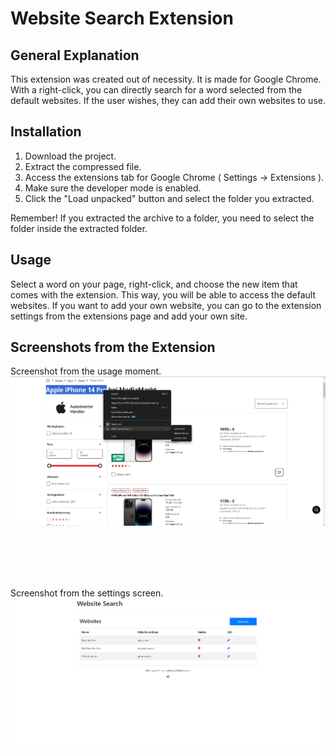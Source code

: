 # Website Search Extension

## General Explanation
This extension was created out of necessity. It is made for Google Chrome. With a right-click, you can directly search for a word selected from the default websites. If the user wishes, they can add their own websites to use.

## Installation
1. Download the project.
2. Extract the compressed file.
3. Access the extensions tab for Google Chrome ( Settings -> Extensions ).
4. Make sure the developer mode is enabled.
5. Click the "Load unpacked" button and select the folder you extracted.

Remember! If you extracted the archive to a folder, you need to select the folder inside the extracted folder.

## Usage
Select a word on your page, right-click, and choose the new item that comes with the extension. This way, you will be able to access the default websites. If you want to add your own website, you can go to the extension settings from the extensions page and add your own site.

## Screenshots from the Extension 
Screenshot from the usage moment.
<img src="/screenshots/selected_word.png" alt="Screenshot from App" width="900" />

<br><br><br><br>

Screenshot from the settings screen.
<img src="/screenshots/settings_page.png" alt="Screenshot from App" width="900" />

